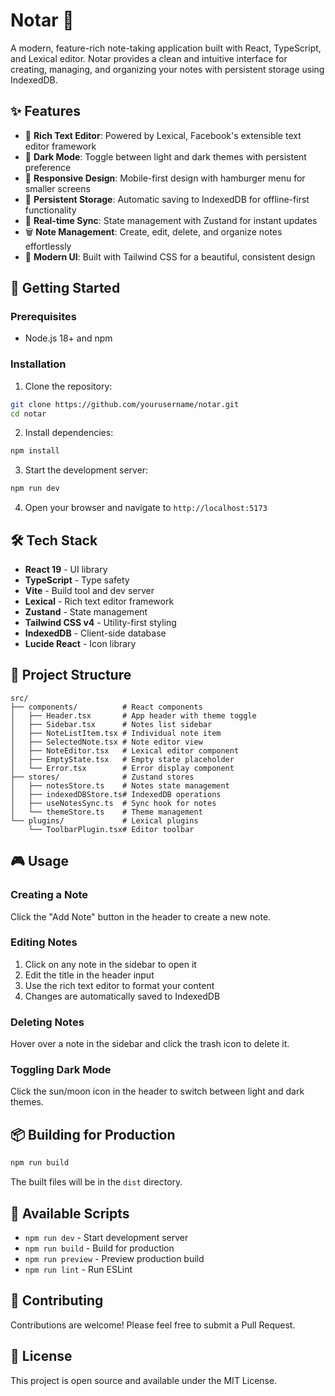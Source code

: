 # Notar 📝

A modern, feature-rich note-taking application built with React, TypeScript, and Lexical editor. Notar provides a clean and intuitive interface for creating, managing, and organizing your notes with persistent storage using IndexedDB.

## ✨ Features

- 🎨 **Rich Text Editor**: Powered by Lexical, Facebook's extensible text editor framework
- 🌙 **Dark Mode**: Toggle between light and dark themes with persistent preference
- 📱 **Responsive Design**: Mobile-first design with hamburger menu for smaller screens
- 💾 **Persistent Storage**: Automatic saving to IndexedDB for offline-first functionality
- 🔄 **Real-time Sync**: State management with Zustand for instant updates
- 🗑️ **Note Management**: Create, edit, delete, and organize notes effortlessly
- 🎯 **Modern UI**: Built with Tailwind CSS for a beautiful, consistent design

## 🚀 Getting Started

### Prerequisites

- Node.js 18+ and npm

### Installation

1. Clone the repository:
```bash
git clone https://github.com/yourusername/notar.git
cd notar
```

2. Install dependencies:
```bash
npm install
```

3. Start the development server:
```bash
npm run dev
```

4. Open your browser and navigate to `http://localhost:5173`

## 🛠️ Tech Stack

- **React 19** - UI library
- **TypeScript** - Type safety
- **Vite** - Build tool and dev server
- **Lexical** - Rich text editor framework
- **Zustand** - State management
- **Tailwind CSS v4** - Utility-first styling
- **IndexedDB** - Client-side database
- **Lucide React** - Icon library

## 📁 Project Structure

```
src/
├── components/          # React components
│   ├── Header.tsx       # App header with theme toggle
│   ├── Sidebar.tsx      # Notes list sidebar
│   ├── NoteListItem.tsx # Individual note item
│   ├── SelectedNote.tsx # Note editor view
│   ├── NoteEditor.tsx   # Lexical editor component
│   ├── EmptyState.tsx   # Empty state placeholder
│   └── Error.tsx        # Error display component
├── stores/              # Zustand stores
│   ├── notesStore.ts    # Notes state management
│   ├── indexedDBStore.ts# IndexedDB operations
│   ├── useNotesSync.ts  # Sync hook for notes
│   └── themeStore.ts    # Theme management
└── plugins/             # Lexical plugins
    └── ToolbarPlugin.tsx# Editor toolbar
```

## 🎮 Usage

### Creating a Note
Click the "Add Note" button in the header to create a new note.

### Editing Notes
1. Click on any note in the sidebar to open it
2. Edit the title in the header input
3. Use the rich text editor to format your content
4. Changes are automatically saved to IndexedDB

### Deleting Notes
Hover over a note in the sidebar and click the trash icon to delete it.

### Toggling Dark Mode
Click the sun/moon icon in the header to switch between light and dark themes.

## 📦 Building for Production

```bash
npm run build
```

The built files will be in the `dist` directory.

## 🧪 Available Scripts

- `npm run dev` - Start development server
- `npm run build` - Build for production
- `npm run preview` - Preview production build
- `npm run lint` - Run ESLint

## 🤝 Contributing

Contributions are welcome! Please feel free to submit a Pull Request.

## 📄 License

This project is open source and available under the MIT License.